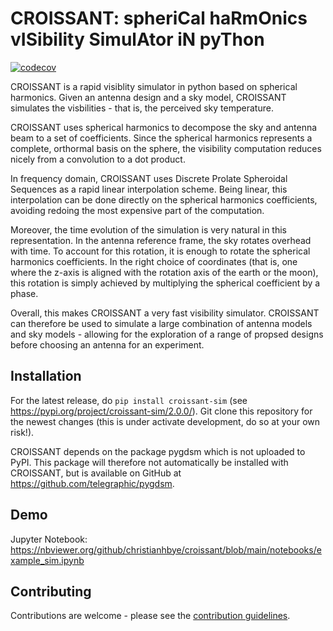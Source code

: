 # CROISSANT: spheriCal haRmOnics vISibility SimulAtor iN pyThon

[![codecov](https://codecov.io/gh/christianhbye/croissant/branch/main/graph/badge.svg?token=pj1hkgcazd)](https://codecov.io/gh/christianhbye/croissant)

CROISSANT is a rapid visiblity simulator in python based on spherical harmonics. Given an antenna design and a sky model, CROISSANT simulates the visbilities - that is, the perceived sky temperature.

CROISSANT uses spherical harmonics to decompose the sky and antenna beam to a set of coefficients. Since the spherical harmonics represents a complete, orthormal basis on the sphere, the visibility computation reduces nicely from a convolution to a dot product.

In frequency domain, CROISSANT uses Discrete Prolate Spheroidal Sequences as a rapid linear interpolation scheme. Being linear, this interpolation can be done directly on the spherical harmonics coefficients, avoiding redoing the most expensive part of the computation.

Moreover, the time evolution of the simulation is very natural in this representation. In the antenna reference frame, the sky rotates overhead with time. To account for this rotation, it is enough to rotate the spherical harmonics coefficients. In the right choice of coordinates (that is, one where the z-axis is aligned with the rotation axis of the earth or the moon), this rotation is simply achieved by multiplying the spherical coefficient by a phase.

Overall, this makes CROISSANT a very fast visibility simulator. CROISSANT can therefore be used to simulate a large combination of antenna models and sky models - allowing for the exploration of a range of propsed designs before choosing an antenna for an experiment.

## Installation
For the latest release, do `pip install croissant-sim` (see https://pypi.org/project/croissant-sim/2.0.0/). Git clone this repository for the newest changes (this is under activate development, do so at your own risk!).

CROISSANT depends on the package pygdsm which is not uploaded to PyPI. This package will therefore not automatically be installed with CROISSANT, but is available on GitHub at https://github.com/telegraphic/pygdsm.

## Demo
Jupyter Notebook: https://nbviewer.org/github/christianhbye/croissant/blob/main/notebooks/example_sim.ipynb

## Contributing
Contributions are welcome - please see the [contribution guidelines](https://github.com/christianhbye/croissant/blob/add_contributing/CONTRIBUTING.md).
